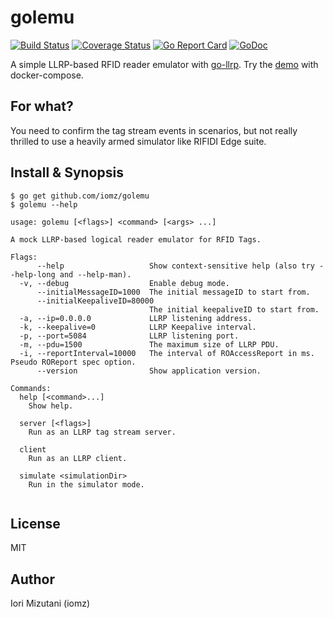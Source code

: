 # golemu

[![Build Status](https://travis-ci.org/iomz/golemu.svg?branch=master)](https://travis-ci.org/iomz/golemu)
[![Coverage Status](https://coveralls.io/repos/iomz/golemu/badge.svg?branch=master)](https://coveralls.io/github/iomz/golemu?branch=master)
[![Go Report Card](https://goreportcard.com/badge/github.com/iomz/golemu)](https://goreportcard.com/report/github.com/iomz/golemu)
[![GoDoc](https://godoc.org/github.com/iomz/golemu?status.svg)](http://godoc.org/github.com/iomz/golemu)

A simple LLRP-based RFID reader emulator with [go-llrp](https://github.com/iomz/go-llrp).
Try the [demo](https://github.com/iomz/docker-gosstrak-demo) with docker-compose.

## For what?

You need to confirm the tag stream events in scenarios, but not really thrilled to use a heavily armed simulator like RIFIDI Edge suite.

## Install & Synopsis

```
$ go get github.com/iomz/golemu
$ golemu --help

usage: golemu [<flags>] <command> [<args> ...]

A mock LLRP-based logical reader emulator for RFID Tags.

Flags:
      --help                   Show context-sensitive help (also try --help-long and --help-man).
  -v, --debug                  Enable debug mode.
      --initialMessageID=1000  The initial messageID to start from.
      --initialKeepaliveID=80000
                               The initial keepaliveID to start from.
  -a, --ip=0.0.0.0             LLRP listening address.
  -k, --keepalive=0            LLRP Keepalive interval.
  -p, --port=5084              LLRP listening port.
  -m, --pdu=1500               The maximum size of LLRP PDU.
  -i, --reportInterval=10000   The interval of ROAccessReport in ms. Pseudo ROReport spec option.
      --version                Show application version.

Commands:
  help [<command>...]
    Show help.

  server [<flags>]
    Run as an LLRP tag stream server.

  client
    Run as an LLRP client.

  simulate <simulationDir>
    Run in the simulator mode.


```

## License

MIT

## Author

Iori Mizutani (iomz)
